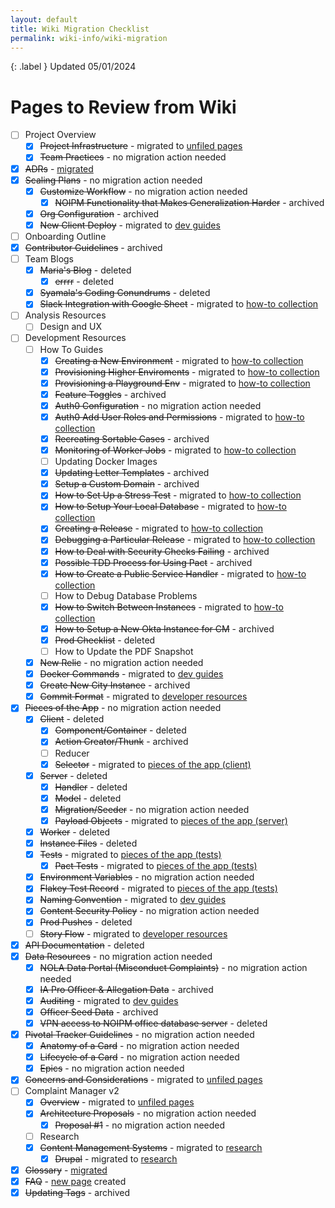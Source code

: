 ```yaml
---
layout: default
title: Wiki Migration Checklist
permalink: wiki-info/wiki-migration
---
```


{: .label }
Updated 05/01/2024

# Pages to Review from Wiki

- [ ] Project Overview
  - [x] ~~Project Infrastructure~~ - migrated to [unfiled pages](../unfiled)
  - [x] ~~Team Practices~~ - no migration action needed
- [x] ~~ADRs~~ - [migrated](../adrs)
- [x] ~~Scaling Plans~~ - no migration action needed
  - [x] ~~Customize Workflow~~ - no migration action needed
    - [x] ~~NOIPM Functionality that Makes Generalization Harder~~ - archived
  - [x] ~~Org Configuration~~ - archived
  - [x] ~~New Client Deploy~~ - migrated to [dev guides](../dev-guides)
- [ ] Onboarding Outline
- [x] ~~Contributor Guidelines~~ - archived
- [ ] Team Blogs
  - [x] ~~Maria's Blog~~ - deleted
    - [x] ~~errrr~~ - deleted
  - [x] ~~Syamala's Coding Conundrums~~ - deleted
  - [x] ~~Slack Integration with Google Sheet~~ - migrated to [how-to collection](../how-to)
- [ ] Analysis Resources
  - [ ] Design and UX
- [ ] Development Resources
  - [ ] How To Guides
    - [x] ~~Creating a New Environment~~ - migrated to [how-to collection](../how-to)
    - [x] ~~Provisioning Higher Enviroments~~ - migrated to [how-to collection](../how-to)
    - [x] ~~Provisioning a Playground Env~~ - migrated to [how-to collection](../how-to)
    - [x] ~~Feature Toggles~~ - archived
    - [x] ~~Auth0 Configuration~~ - no migration action needed
    - [x] ~~Auth0 Add User Roles and Permissions~~ - migrated to [how-to collection](../how-to)
    - [x] ~~Recreating Sortable Cases~~ - archived
    - [x] ~~Monitoring of Worker Jobs~~ - migrated to [how-to collection](../how-to)
    - [ ] Updating Docker Images
    - [x] ~~Updating Letter Templates~~ - archived
    - [x] ~~Setup a Custom Domain~~ - archived
    - [x] ~~How to Set Up a Stress Test~~ - migrated to [how-to collection](../how-to)
    - [x] ~~How to Setup Your Local Database~~ - migrated to [how-to collection](../how-to)
    - [x] ~~Creating a Release~~ - migrated to [how-to collection](../how-to)
    - [x] ~~Debugging a Particular Release~~ - migrated to [how-to collection](../how-to)
    - [x] ~~How to Deal with Security Checks Failing~~ - archived
    - [x] ~~Possible TDD Process for Using Pact~~ - archived
    - [x] ~~How to Create a Public Service Handler~~ - migrated to [how-to collection](../how-to)
    - [ ] How to Debug Database Problems
    - [x] ~~How to Switch Between Instances~~ - migrated to [how-to collection](../how-to)
    - [x] ~~How to Setup a New Okta Instance for CM~~ - archived
    - [x] ~~Prod Checklist~~ - deleted
    - [ ] How to Update the PDF Snapshot
  - [x] ~~New Relic~~ - no migration action needed
  - [x] ~~Docker Commands~~ - migrated to [dev guides](../dev-guides)
  - [x] ~~Create New City Instance~~ - archived
  - [x] ~~Commit Format~~ - migrated to [developer resources](../commit-format)
- [x] ~~Pieces of the App~~ - no migration action needed
  - [x] ~~Client~~ - deleted
    - [x] ~~Component/Container~~ - deleted
    - [x] ~~Action Creator/Thunk~~ - archived
    - [ ] Reducer
    - [x] ~~Selector~~ - migrated to [pieces of the app (client)](../pieces-of-the-app/client)
  - [x] ~~Server~~ - deleted
    - [x] ~~Handler~~ - deleted
    - [x] ~~Model~~ - deleted
    - [x] ~~Migration/Seeder~~ - no migration action needed
    - [x] ~~Payload Objects~~ - migrated to [pieces of the app (server)](../pieces-of-the-app/server)
  - [x] ~~Worker~~ - deleted
  - [x] ~~Instance Files~~ - deleted
  - [x] ~~Tests~~ - migrated to [pieces of the app (tests)](../pieces-of-the-app/tests)
    - [x] ~~Pact Tests~~ - migrated to [pieces of the app (tests)](../pieces-of-the-app/tests)
  - [x] ~~Environment Variables~~ - no migration action needed
  - [x] ~~Flakey Test Record~~ - migrated to [pieces of the app (tests)](../pieces-of-the-app/tests)
  - [x] ~~Naming Convention~~ - migrated to [dev guides](../dev-guides)
  - [x] ~~Content Security Policy~~ - no migration action needed
  - [x] ~~Prod Pushes~~ - deleted
  - [ ] ~~Story Flow~~ - migrated to [developer resources](../story-flow)
- [x] ~~API Documentation~~ - deleted
- [x] ~~Data Resources~~ - no migration action needed
  - [x] ~~NOLA Data Portal (Misconduct Complaints)~~ - no migration action needed
  - [x] ~~IA Pro Officer & Allegation Data~~ - archived
  - [x] ~~Auditing~~ - migrated to [dev guides](../dev-guides)
  - [x] ~~Officer Seed Data~~ - archived
  - [x] ~~VPN access to NOIPM office database server~~ - deleted
- [x] ~~Pivotal Tracker Guidelines~~ - no migration action needed
  - [x] ~~Anatomy of a Card~~ - no migration action needed
  - [x] ~~Lifecycle of a Card~~ - no migration action needed
  - [x] ~~Epics~~ - no migration action needed
- [x] ~~Concerns and Considerations~~ - migrated to [unfiled pages](../unfiled)
- [ ] Complaint Manager v2
  - [x] ~~Overview~~ - migrated to [unfiled pages](../unfiled)
  - [x] ~~Architecture Proposals~~ - no migration action needed
    - [x] ~~Proposal #1~~ - no migration action needed
  - [ ] Research
  - [x] ~~Content Management Systems~~ - migrated to [research](../research/content-management-systems)
    - [x] ~~Drupal~~ - migrated to [research](../research/content-management-systems)
- [x] ~~Glossary~~ - [migrated](../glossary)
- [x] ~~FAQ~~ - [new page](../faq) created
- [x] ~~Updating Tags~~ - archived
